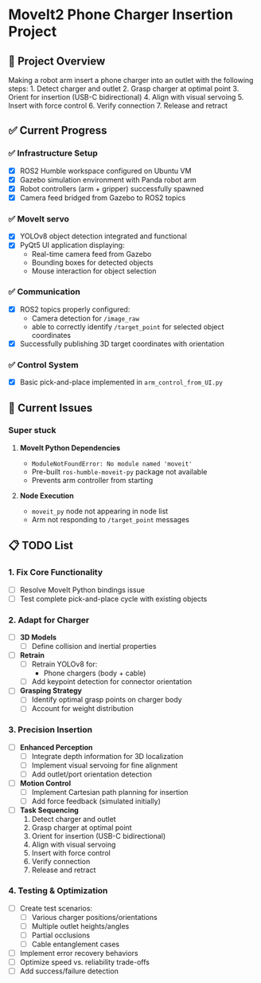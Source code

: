 # MoveIt2 Phone Charger Insertion Project

## 🎯 Project Overview

Making a robot arm insert a phone charger into an outlet with the following steps:
    1. Detect charger and outlet
    2. Grasp charger at optimal point
    3. Orient for insertion (USB-C bidirectional)
    4. Align with visual servoing
    5. Insert with force control
    6. Verify connection
    7. Release and retract

## ✅ Current Progress

### ✅ Infrastructure Setup
- [x] ROS2 Humble workspace configured on Ubuntu VM
- [x] Gazebo simulation environment with Panda robot arm
- [x] Robot controllers (arm + gripper) successfully spawned
- [x] Camera feed bridged from Gazebo to ROS2 topics

### ✅ MoveIt servo
- [x] YOLOv8 object detection integrated and functional
- [x] PyQt5 UI application displaying:
  - Real-time camera feed from Gazebo
  - Bounding boxes for detected objects
  - Mouse interaction for object selection

### ✅ Communication
- [x] ROS2 topics properly configured:
  - Camera detection for `/image_raw`
  - able to correctly identify `/target_point` for selected object coordinates
- [x] Successfully publishing 3D target coordinates with orientation

### ✅ Control System
- [x] Basic pick-and-place implemented in `arm_control_from_UI.py`

## 🚧 Current Issues

### Super stuck
1. **MoveIt Python Dependencies**
   - `ModuleNotFoundError: No module named 'moveit'`
   - Pre-built `ros-humble-moveit-py` package not available
   - Prevents arm controller from starting

2. **Node Execution**
   - `moveit_py` node not appearing in node list
   - Arm not responding to `/target_point` messages

## 📋 TODO List

### 1. Fix Core Functionality
- [ ] Resolve MoveIt Python bindings issue
- [ ] Test complete pick-and-place cycle with existing objects

### 2. Adapt for Charger
- [ ] **3D Models**
  - [ ] Define collision and inertial properties

- [ ] **Retrain**
  - [ ] Retrain YOLOv8 for:
    - Phone chargers (body + cable)
  - [ ] Add keypoint detection for connector orientation

- [ ] **Grasping Strategy**
  - [ ] Identify optimal grasp points on charger body
  - [ ] Account for weight distribution

### 3. Precision Insertion
- [ ] **Enhanced Perception**
  - [ ] Integrate depth information for 3D localization
  - [ ] Implement visual servoing for fine alignment
  - [ ] Add outlet/port orientation detection

- [ ] **Motion Control**
  - [ ] Implement Cartesian path planning for insertion
  - [ ] Add force feedback (simulated initially)

- [ ] **Task Sequencing**
    1. Detect charger and outlet
    2. Grasp charger at optimal point
    3. Orient for insertion (USB-C bidirectional)
    4. Align with visual servoing
    5. Insert with force control
    6. Verify connection
    7. Release and retract

### 4. Testing & Optimization
- [ ] Create test scenarios:
  - [ ] Various charger positions/orientations
  - [ ] Multiple outlet heights/angles
  - [ ] Partial occlusions
  - [ ] Cable entanglement cases
- [ ] Implement error recovery behaviors
- [ ] Optimize speed vs. reliability trade-offs
- [ ] Add success/failure detection
